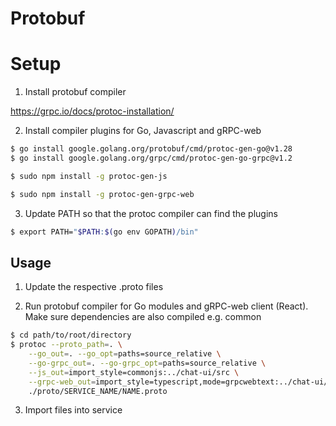 # Protobuf

# Setup

1. Install protobuf compiler

https://grpc.io/docs/protoc-installation/

2. Install compiler plugins for Go, Javascript and gRPC-web

```sh
$ go install google.golang.org/protobuf/cmd/protoc-gen-go@v1.28
$ go install google.golang.org/grpc/cmd/protoc-gen-go-grpc@v1.2

$ sudo npm install -g protoc-gen-js

$ sudo npm install -g protoc-gen-grpc-web
```

3. Update PATH so that the protoc compiler can find the plugins

```sh
$ export PATH="$PATH:$(go env GOPATH)/bin"
```

## Usage

1. Update the respective .proto files

2. Run protobuf compiler for Go modules and gRPC-web client (React). Make sure dependencies are also compiled e.g. common

```sh
$ cd path/to/root/directory
$ protoc --proto_path=. \
    --go_out=. --go_opt=paths=source_relative \
    --go-grpc_out=. --go-grpc_opt=paths=source_relative \
    --js_out=import_style=commonjs:../chat-ui/src \
    --grpc-web_out=import_style=typescript,mode=grpcwebtext:../chat-ui/src \
    ./proto/SERVICE_NAME/NAME.proto
```

3. Import files into service
